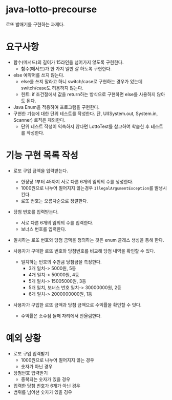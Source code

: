 # java-lotto-precourse
로또 발매기를 구현하는 과제다.

# 요구사항
- 함수(메서드)의 길이가 15라인을 넘어가지 않도록 구현한다.
  - 함수(메서드)가 한 가지 일만 잘 하도록 구현한다.
- else 예약어를 쓰지 않는다.
  - else를 쓰지 말라고 하니 switch/case로 구현하는 경우가 있는데 switch/case도 허용하지 않는다.
  - 힌트: if 조건절에서 값을 return하는 방식으로 구현하면 else를 사용하지 않아도 된다.
- Java Enum을 적용하여 프로그램을 구현한다.
- 구현한 기능에 대한 단위 테스트를 작성한다. 단, UI(System.out, System.in, Scanner) 로직은 제외한다.
  - 단위 테스트 작성이 익숙하지 않다면 LottoTest를 참고하여 학습한 후 테스트를 작성한다.

# 기능 구현 목록 작성
- 로또 구입 금액을 입력받는다.
  - 한장당 1부터 45까지 서로 다른 6개의 임의의 수를 생성한다.
  - 1000원으로 나누어 떨어지지 않는경우 `IllegalArgumentException`를 발생시킨다.
  - 로또 번호는 오름차순으로 정렬한다.

- 당첨 번호를 입력받는다.
  - 서로 다른 6개의 임의의 수를 입력한다.
  - 보너스 번호를 입력한다.
- 일치하는 로또 번호와 당첨 금액을 정의하는 것은 enum 클래스 생성을 통해 한다.

- 사용자가 구매한 로또 번호와 당첨번호를 비교해 당첨 내역을 확인할 수 있다.
  - 일치하는 번호의 수만큼 당첨금을 측정한다.
    - 3개 일치-> 5000원, 5등
    - 4개 일치-> 50000원, 4등
    - 5개 일치-> 15005000원, 3등
    - 5개 일치, 보너스 번호 일치-> 30000000원, 2등
    - 6개 일치-> 2000000000원, 1등

- 사용자가 구입한 로또 금액과 당첨 금액으로 수익률을 확인할 수 잇다.
  - 수익률은 소수점 둘째 자리에서 반올림한다.

# 예외 상황
- 로또 구입 입력받기
  - 1000원으로 나누어 떨어지지 않는 경우
  - 숫자가 아닌 경우
- 당첨번호 입력받기
  - 중복되는 숫자가 있을 경우
- 입력한 당첨 번호가 6개가 아닌 경우
- 범위를 넘어선 숫자가 있을 경우
